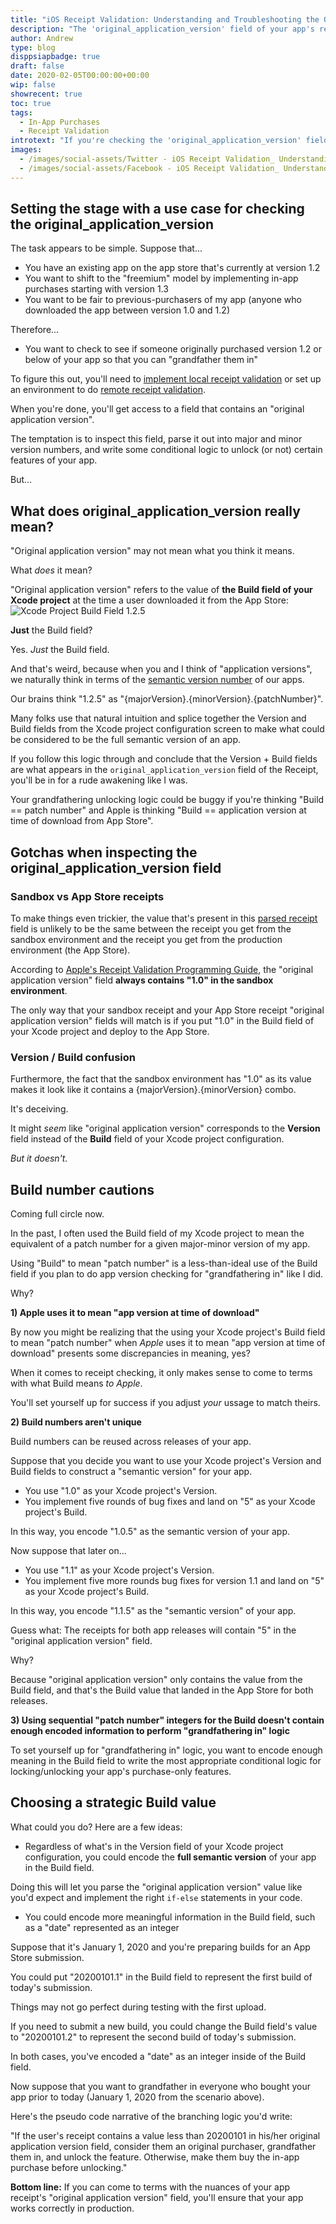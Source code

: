 ```yaml
---
title: "iOS Receipt Validation: Understanding and Troubleshooting the Original App Version Field"
description: "The 'original_application_version' field of your app's receipt may not mean what you think it means, especially with App Store production environment receipts."
author: Andrew
type: blog
disppsiapbadge: true
draft: false
date: 2020-02-05T00:00:00+00:00
wip: false
showrecent: true
toc: true
tags:
  - In-App Purchases
  - Receipt Validation
introtext: "If you're checking the 'original_application_version' field to see if someone originally purchased a specific version of your app, you'll want to explore the nuances of your app's receipt to ensure that your app works correctly in production."
images:
  - /images/social-assets/Twitter - iOS Receipt Validation_ Understanding and Troubleshooting the Original App Version Field.png
  - /images/social-assets/Facebook - iOS Receipt Validation_ Understanding and Troubleshooting the Original App Version Field.png
---
```


## Setting the stage with a use case for checking the original_application_version
The task appears to be simple.  Suppose that...

* You have an existing app on the app store that's currently at version 1.2
* You want to shift to the "freemium" model by implementing in-app purchases starting with version 1.3
* You want to be fair to previous-purchasers of my app (anyone who downloaded the app between version 1.0 and 1.2)

Therefore...

* You want to check to see if someone originally purchased version 1.2 or below of your app so that you can "grandfather them in"

To figure this out, you'll need to [implement local receipt validation](2017/07/31/finalizing-receipt-validation-in-swift-computing-a-guid-hash/) or set up an environment to do [remote receipt validation](https://developer.apple.com/library/archive/releasenotes/General/ValidateAppStoreReceipt/Chapters/ValidateRemotely.html#//apple_ref/doc/uid/TP40010573-CH104-SW1).

When you're done, you'll get access to a field that contains an "original application version".

The temptation is to inspect this field, parse it out into major and minor version numbers, and write some conditional logic to unlock (or not) certain features of your app.

But...

## What does original_application_version really mean?
"Original application version" may not mean what you think it means.

What *does* it mean?

"Original application version" refers to the value of **the Build field of your Xcode project** at the time a user downloaded it from the App Store:
![Xcode Project Build Field 1.2.5](Xcode-project-build-field.png)

**Just** the Build field?

Yes. *Just* the Build field.

And that's weird, because when you and I think of "application versions", we naturally think in terms of the [semantic version number](https://semver.org/) of our apps. 

Our brains think "1.2.5" as "{majorVersion}.{minorVersion}.{patchNumber}".

Many folks use that natural intuition and splice together the Version and Build fields from the Xcode project configuration screen to make what could be considered to be the full semantic version of an app.

If you follow this logic through and conclude that the Version + Build fields are what appears in the `original_application_version` field of the Receipt, you'll be in for a rude awakening like I was.  

Your grandfathering unlocking logic could be buggy if you're thinking "Build == patch number" and Apple is thinking "Build == application version at time of download from App Store".

## Gotchas when inspecting the original_application_version field
### Sandbox vs App Store receipts
To make things even trickier, the value that's present in this [parsed receipt](/2017/07/27/receipt-validation-parsing-a-receipt-with-swift/) field is unlikely to be the same between the receipt you get from the sandbox environment and the receipt you get from the production environment (the App Store).

According to [Apple's Receipt Validation Programming Guide](https://developer.apple.com/library/archive/releasenotes/General/ValidateAppStoreReceipt/Chapters/ReceiptFields.html), the "original application version" field **always contains "1.0" in the sandbox environment**.

The only way that your sandbox receipt and your App Store receipt "original application version" fields will match is if you put "1.0" in the Build field of your Xcode project and deploy to the App Store.

### Version / Build confusion
Furthermore, the fact that the sandbox environment has "1.0" as its value makes it look like it contains a {majorVersion}.{minorVersion} combo. 

It's deceiving.  

It might *seem* like "original application version" corresponds to the **Version** field instead of the **Build** field of your Xcode project configuration.

*But it doesn't.*

## Build number cautions
Coming full circle now.

In the past, I often used the Build field of my Xcode project to mean the equivalent of a patch number for a given major-minor version of my app.

Using "Build" to mean "patch number" is a less-than-ideal use of the Build field if you plan to do app version checking for "grandfathering in" like I did.

Why?

**1) Apple uses it to mean "app version at time of download"**

By now you might be realizing that the using your Xcode project's Build field to mean "patch number" when *Apple* uses it to mean "app version at time of download" presents some discrepancies in meaning, yes?

When it comes to receipt checking, it only makes sense to come to terms with what Build means *to Apple*.

You'll set yourself up for success if you adjust *your* ussage to match theirs.

**2) Build numbers aren't unique**

Build numbers can be reused across releases of your app.

Suppose that you decide you want to use your Xcode project's Version and Build fields to construct a "semantic version" for your app.

* You use "1.0" as your Xcode project's Version.
* You implement five rounds of bug fixes and land on "5" as your Xcode project's Build.

In this way, you encode "1.0.5" as the semantic version of your app.

Now suppose that later on...

* You use "1.1" as your Xcode project's Version.
* You implement five more rounds bug fixes for version 1.1 and land on "5" as your Xcode project's Build.

In this way, you encode "1.1.5" as the "semantic version" of your app.

Guess what: The receipts for both app releases will contain "5" in the "original application version" field.  

Why?  

Because "original application version" only contains the value from the Build field, and that's the Build value that landed in the App Store for both releases.

**3) Using sequential "patch number" integers for the Build doesn't contain enough encoded information to perform "grandfathering in" logic**

To set yourself up for "grandfathering in" logic, you want to encode enough meaning in the Build field to write the most appropriate conditional logic for locking/unlocking your app's purchase-only features.

## Choosing a strategic Build value
What could you do?  Here are a few ideas:

* Regardless of what's in the Version field of your Xcode project configuration, you could encode the **full semantic version** of your app in the Build field.

Doing this will let you parse the "original application version" value like you'd expect and implement the right `if-else` statements in your code.

* You could encode more meaningful information in the Build field, such as a "date" represented as an integer

Suppose that it's January 1, 2020 and you're preparing builds for an App Store submission.

You could put "20200101.1" in the Build field to represent the first build of today's submission.

Things may not go perfect during testing with the first upload.  

If you need to submit a new build, you could change the Build field's value to "20200101.2" to represent the second build of today's submission.

In both cases, you've encoded a "date" as an integer inside of the Build field.

Now suppose that you want to grandfather in everyone who bought your app prior to today (January 1, 2020 from the scenario above). 

Here's the pseudo code narrative of the branching logic you'd write:

"If the user's receipt contains a value less than 20200101 in his/her original application version field, consider them an original purchaser, grandfather them in, and unlock the feature.  Otherwise, make them buy the in-app purchase before unlocking."

**Bottom line:** If you can come to terms with the nuances of your app receipt's "original application version" field, you'll ensure that your app works correctly in production.